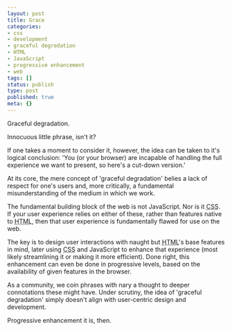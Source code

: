 ```yaml
---
layout: post
title: Grace
categories:
- css
- development
- graceful degredation
- HTML
- JavaScript
- progressive enhancement
- web
tags: []
status: publish
type: post
published: true
meta: {}
---
```

Graceful degradation.

Innocuous little phrase, isn't it?

If one takes a moment to consider it, however, the idea can be taken to it's logical conclusion: 'You (or your browser) are incapable of handling the full experience we want to present, so here's a cut-down version.'

At its core, the mere concept of 'graceful degradation' belies a lack of respect for one's users and, more critically, a fundamental misunderstanding of the medium in which we work.

The fundamental building block of the web is not JavaScript. Nor is it <abbr title="Cascading Style Sheets" class="caps">CSS</abbr>. If your user experience relies on either of these, rather than features native to <abbr title="HyperText Markup Language" class="caps">HTML</abbr>, then that user experience is fundamentally flawed for use on the web.

The key is to design user interactions with naught but <abbr title="HyperText Markup Language" class="caps">HTML</abbr>'s base features in mind, later using <abbr title="Cascading Style Sheets" class="caps">CSS</abbr> and JavaScript to enhance that experience (most likely streamlining it or making it more efficient). Done right, this enhancement can even be done in progressive levels, based on the availability of given features in the browser.

As a community, we coin phrases with nary a thought to deeper connotations these might have. Under scrutiny, the idea of 'graceful degradation' simply doesn't align with user-centric design and development.

Progressive enhancement it is, then.
